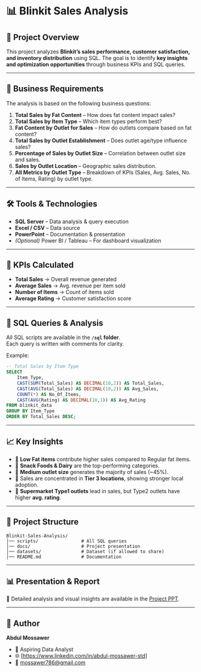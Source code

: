 
# 📊 Blinkit Sales Analysis  

## 📌 Project Overview  
This project analyzes **Blinkit’s sales performance, customer satisfaction, and inventory distribution** using SQL. The goal is to identify **key insights and optimization opportunities** through business KPIs and SQL queries.  

---

## 🎯 Business Requirements  
The analysis is based on the following business questions:  

1. **Total Sales by Fat Content** – How does fat content impact sales?  
2. **Total Sales by Item Type** – Which item types perform best?  
3. **Fat Content by Outlet for Sales** – How do outlets compare based on fat content?  
4. **Total Sales by Outlet Establishment** – Does outlet age/type influence sales?  
5. **Percentage of Sales by Outlet Size** – Correlation between outlet size and sales.  
6. **Sales by Outlet Location** – Geographic sales distribution.  
7. **All Metrics by Outlet Type** – Breakdown of KPIs (Sales, Avg. Sales, No. of Items, Rating) by outlet type.  

---

## 🛠️ Tools & Technologies  
- **SQL Server** – Data analysis & query execution  
- **Excel / CSV** – Data source  
- **PowerPoint** – Documentation & presentation  
- *(Optional)* Power BI / Tableau – For dashboard visualization  

---

## 📑 KPIs Calculated  
- **Total Sales** → Overall revenue generated  
- **Average Sales** → Avg. revenue per item sold  
- **Number of Items** → Count of items sold  
- **Average Rating** → Customer satisfaction score  

---

## 📝 SQL Queries & Analysis  
All SQL scripts are available in the **`/sql` folder**.  
Each query is written with comments for clarity.  

Example:  

```sql
-- Total Sales by Item Type
SELECT 
    Item_Type,
    CAST(SUM(Total_Sales) AS DECIMAL(10,2)) AS Total_Sales,
    CAST(AVG(Total_Sales) AS DECIMAL(10,2)) AS Avg_Sales,
    COUNT(*) AS No_Of_Items,
    CAST(AVG(Rating) AS DECIMAL(10,1)) AS Avg_Rating
FROM blinkit_data
GROUP BY Item_Type
ORDER BY Total_Sales DESC;
```

---

## 📈 Key Insights  
- 🥛 **Low Fat items** contribute higher sales compared to Regular fat items.  
- 🍫 **Snack Foods & Dairy** are the top-performing categories.  
- 🏬 **Medium outlet size** generates the majority of sales (~45%).  
- 📍 Sales are concentrated in **Tier 3 locations**, showing stronger local adoption.  
- 🛒 **Supermarket Type1 outlets** lead in sales, but Type2 outlets have higher **avg. rating**.  

---

## 📂 Project Structure  
```
Blinkit-Sales-Analysis/
│── scripts/                # All SQL queries
│── docs/                   # Project presentation
│── datasets/               # Dataset (if allowed to share)
│── README.md               # Documentation
```

---

## 📊 Presentation & Report  
📌 Detailed analysis and visual insights are available in the [Project PPT](https://github.com/abdulmossawer/Blinkit/blob/main/docs/Blinkit-Sales-Analysis.pptx.pptx).  

---

## 👤 Author  
**Abdul Mossawer**  
- 💼 Aspiring Data Analyst  
- 🌐 [https://www.linkedin.com/in/abdul-mossawer-std]  
- 📧 mossawer786@gmail.com 
